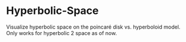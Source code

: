 # Hyperbolic-Space
Visualize hyperbolic space on the poincaré disk vs. hyperboloid model.  Only works for hyperbolic 2 space as of now.

